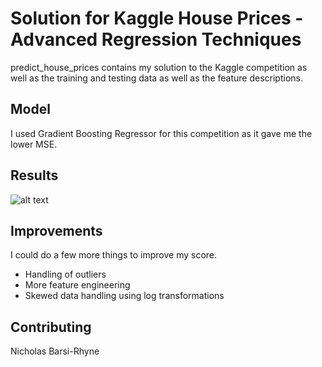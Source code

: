 # Solution for Kaggle House Prices - Advanced Regression Techniques

predict_house_prices contains my solution to the Kaggle competition as well as the training and testing data as well as the feature descriptions.

## Model

I used Gradient Boosting Regressor for this competition as it gave me the lower MSE.

## Results

![alt text](https://github.com/mrplooply/predict_house_prices/blob/main/image.jpg?raw=true)

## Improvements

I could do a few more things to improve my score.

- Handling of outliers
- More feature engineering
- Skewed data handling using log transformations

## Contributing

Nicholas Barsi-Rhyne
